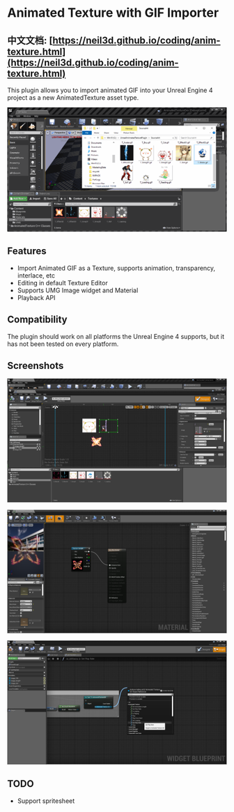 # Animated Texture with GIF Importer

**中文文档:** [https://neil3d.github.io/coding/anim-texture.html](https://neil3d.github.io/coding/anim-texture.html)
----
This plugin allows you to import animated GIF into your Unreal Engine 4 project as a new AnimatedTexture asset type.

![DEMO](./Docs/Demo.gif)

## Features

* Import Animated GIF as a Texture, supports animation, transparency, interlace, etc
* Editing in default Texture Editor
* Supports UMG Image widget and Material
* Playback API

## Compatibility

The plugin should work on all platforms the Unreal Engine 4 supports, but it has not been tested on every platform.

## Screenshots

![DEMO](./Docs/Demo_UMG.png)

![DEMO](./Docs/Demo_Mtl.png)

![DEMO](./Docs/Demo_API.png)

## TODO

* Support spritesheet